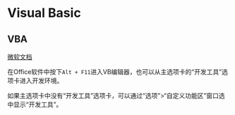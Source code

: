 # Visual Basic

## VBA

[微软文档](https://docs.microsoft.com/en-us/office/vba/api/overview/)

在Office软件中按下`Alt + F11`进入VB编辑器，也可以从主选项卡的“开发工具”选项卡进入开发环境。

如果主选项卡中没有“开发工具”选项卡，可以通过“选项”>“自定义功能区”窗口选中显示“开发工具”。
